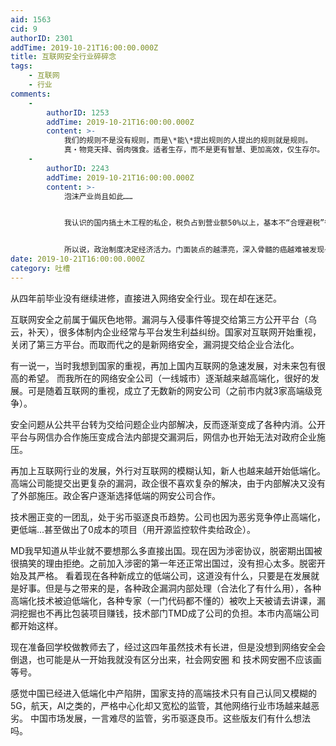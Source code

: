 ```yaml
---
aid: 1563
cid: 9
authorID: 2301
addTime: 2019-10-21T16:00:00.000Z
title: 互联网安全行业碎碎念
tags:
    - 互联网
    - 行业
comments:
    -
        authorID: 1253
        addTime: 2019-10-21T16:00:00.000Z
        content: >-
            我们的规则不是没有规则，而是\*能\*提出规则的人提出的规则就是规则。
            真・物竞天择、弱肉强食。适者生存，而不是更有智慧、更加高效，仅生存尔。
    -
        authorID: 2243
        addTime: 2019-10-21T16:00:00.000Z
        content: >-
            泡沫产业尚且如此……


            我认识的国内搞土木工程的私企，税负占到营业额50%以上，基本不“合理避税”很难支持，动不动环保检查（还真不是污染企业，随便的借口就暂停生产）只能半夜偷偷摸摸干，基本初设免费，工程款垫付，2-5年时间装孙子的慢慢要，哪怕是国家级大项目，而且甲方越硬，后台越大，标底压得越低……


            所以说，政治制度决定经济活力。门面装点的越漂亮，深入骨髓的癌越难被发现~
date: 2019-10-21T16:00:00.000Z
category: 吐槽
---
```


从四年前毕业没有继续进修，直接进入网络安全行业。现在却在迷茫。

互联网安全之前属于偏灰色地带。漏洞与入侵事件等提交给第三方公开平台（乌云，补天），很多体制内企业经常与平台发生利益纠纷。国家对互联网开始重视，关闭了第三方平台。而取而代之的是新网络安全，漏洞提交给企业合法化。

有一说一，当时我想到国家的重视，再加上国内互联网的急速发展，对未来包有很高的希望。 而我所在的网络安全公司（一线城市）逐渐越来越高端化，很好的发展。可是随着互联网的重视，成立了无数新的网安公司（之前市内就3家高端级竞争）。

安全问题从公共平台转为交给问题企业内部解决，反而逐渐变成了各种内消。公开平台与网信办合作施压变成合法内部提交漏洞后，网信办也开始无法对政府企业施压。

再加上互联网行业的发展，外行对互联网的模糊认知，新人也越来越开始低端化。高端公司能提交出更复杂的漏洞，政企很不喜欢复杂的解决，由于内部解决又没有了外部施压。政企客户逐渐选择低端的网安公司合作。

技术圈正变的一团乱，处于劣币驱逐良币趋势。公司也因为恶劣竞争停止高端化，更低端...甚至做出了0成本的项目（用开源监控软件卖给政企）。

MD我早知道从毕业就不要想那么多直接出国。现在因为涉密协议，脱密期出国被很搞笑的理由拒绝。之前加入涉密的第一年还正常出国过，没有担心太多。脱密开始及其严格。 看着现在各种新成立的低端公司，这道没有什么，只要是在发展就是好事。但是与之带来的是，各种政企漏洞内部处理（合法化了有什么用），各种高端化技术被迫低端化，各种专家（一门代码都不懂的）被吹上天被请去讲课，漏洞挖掘也不再比包装项目赚钱，技术部门TMD成了公司的负担。本市内高端公司都开始这样。

现在准备回学校做教师去了，经过这四年虽然技术有长进，但是没想到网络安全会倒退，也可能是从一开始我就没有区分出来，社会网安圈 和 技术网安圈不应该画等号。

感觉中国已经进入低端化中产陷阱，国家支持的高端技术只有自己认同又模糊的5G，航天，AI之类的，严格中心化却又宽松的监管，其他网络行业市场越来越恶劣。 中国市场发展，一言难尽的监管，劣币驱逐良币。这些版友们有什么想法吗。
